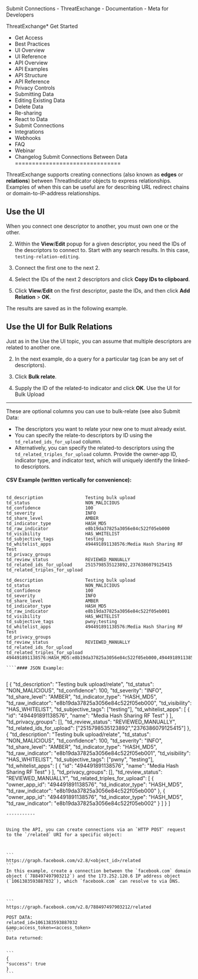 
Submit Connections - ThreatExchange - Documentation - Meta for Developers











ThreatExchange* Get Started
* Get Access
* Best Practices
* UI Overview
* UI Reference
* API Overview
* API Examples
* API Structure
* API Reference
* Privacy Controls
* Submitting Data
* Editing Existing Data
* Delete Data
* Re-sharing
* React to Data
* Submit Connections
* Integrations
* Webhooks
* FAQ
* Webinar
* Changelog
Submit Connections Between Data
===============================


ThreatExchange supports creating connections (also known as **edges** or **relations**) between ThreatIndicator objects to express relationships. Examples of when this can be useful are for describing URL redirect chains or domain-to-IP-address relationships.

Use the UI
----------


When you connect one descriptor to another, you must own one or the other.


2. Within the **View**/**Edit** popup for a given descriptor, you need the IDs of the descriptors to connect to. Start with any search results. In this case, `testing-relation-editing`.
3. Connect the first one to the next 2.
  
7. Select the IDs of the next 2 descriptors and click **Copy IDs to clipboard**.
  
11. Click **View**/**Edit** on the first descriptor, paste the IDs, and then click **Add Relation** > **OK**.
  
The results are saved as in the following example.

Use the UI for Bulk Relations
-----------------------------


Just as in the Use the UI topic, you can assume that multiple descriptors are related to another one.


2. In the next example, do a query for a particular tag (can be any set of descriptors).
3. Click **Bulk relate**.
  
7. Supply the ID of the related-to indicator and click **OK**.
Use the UI for Bulk Upload
--------------------------


These are optional columns you can use to bulk-relate (see also Submit Data:


* The descriptors you want to relate your new one to must already exist.
* You can specify the relate-to descriptors by ID using the `td_related_ids_for_upload` column.
* Alternatively, you can specify the related-to descriptors using the `td_related_triples_for_upload` column. Provide the owner-app ID, indicator type, and indicator text, which will uniquely identify the linked-to descriptors.


#### CSV Example (written vertically for convenience):


````

td_description                Testing bulk upload
td_status                     NON_MALICIOUS
td_confidence                 100
td_severity                   INFO
td_share_level                AMBER
td_indicator_type             HASH_MD5
td_raw_indicator              e8b19da37825a3056e84c522f05eb000
td_visibility                 HAS_WHITELIST
td_subjective_tags            testing
td_whitelist_apps             494491891138576:Media Hash Sharing RF Test
td_privacy_groups             
td_review_status              REVIEWED_MANUALLY
td_related_ids_for_upload     2515798535123892,2376386079125415
td_related_triples_for_upload 

td_description                Testing bulk upload
td_status                     NON_MALICIOUS
td_confidence                 100
td_severity                   INFO
td_share_level                AMBER
td_indicator_type             HASH_MD5
td_raw_indicator              e8b19da37825a3056e84c522f05eb001
td_visibility                 HAS_WHITELIST
td_subjective_tags            pwny;testing
td_whitelist_apps             494491891138576:Media Hash Sharing RF Test
td_privacy_groups             
td_review_status              REVIEWED_MANUALLY
td_related_ids_for_upload     
td_related_triples_for_upload 494491891138576:HASH_MD5:e8b19da37825a3056e84c522f05eb000,494491891138576:HASH_MD5:e8b19da37825a3056e84c522f05eb002

````#### JSON Example:


````

[
  {
    "td_description": "Testing bulk upload/relate",
    "td_status": "NON_MALICIOUS",
    "td_confidence": 100,
    "td_severity": "INFO",
    "td_share_level": "AMBER",
    "td_indicator_type": "HASH_MD5",
    "td_raw_indicator": "e8b19da37825a3056e84c522f05eb000",
    "td_visibility": "HAS_WHITELIST",
    "td_subjective_tags": ["testing"],
    "td_whitelist_apps": [
      {
        "id": "494491891138576",
        "name": "Media Hash Sharing RF Test"
      }
    ],
    "td_privacy_groups": [],
    "td_review_status": "REVIEWED_MANUALLY",
    "td_related_ids_for_upload": ["2515798535123892","2376386079125415"]
  },
  {
    "td_description": "Testing bulk upload/relate",
    "td_status": "NON_MALICIOUS",
    "td_confidence": 100,
    "td_severity": "INFO",
    "td_share_level": "AMBER",
    "td_indicator_type": "HASH_MD5",
    "td_raw_indicator": "e8b19da37825a3056e84c522f05eb001",
    "td_visibility": "HAS_WHITELIST",
    "td_subjective_tags": ["pwny", "testing"],
    "td_whitelist_apps": [
      {
        "id": "494491891138576",
        "name": "Media Hash Sharing RF Test"
      }
    ],
    "td_privacy_groups": [],
    "td_review_status": "REVIEWED_MANUALLY",
    "td_related_triples_for_upload": [
      {
        "owner_app_id": "494491891138576",
        "td_indicator_type": "HASH_MD5",
        "td_raw_indicator": "e8b19da37825a3056e84c522f05eb000"
      },
      {
        "owner_app_id": "494491891138576",
        "td_indicator_type": "HASH_MD5",
        "td_raw_indicator": "e8b19da37825a3056e84c522f05eb002"
      }
    ]
  }
]
      
````Use the API
-----------


Using the API, you can create connections via an `HTTP POST` request to the `/related` URI for a specific object:



```
https://graph.facebook.com/v2.8/<object_id>/related
```
In this example, create a connection between the `facebook.com` domain object (`788497497903212`) and the 173.252.120.6 IP address object (`1061383593887032`), which `facebook.com` can resolve to via DNS.



```
https://graph.facebook.com/v2.8/788497497903212/related

POST DATA:
related_id=1061383593887032
&amp;access_token=<access_token>
```
Data returned:


```
{
"success": true
}
```


































 
